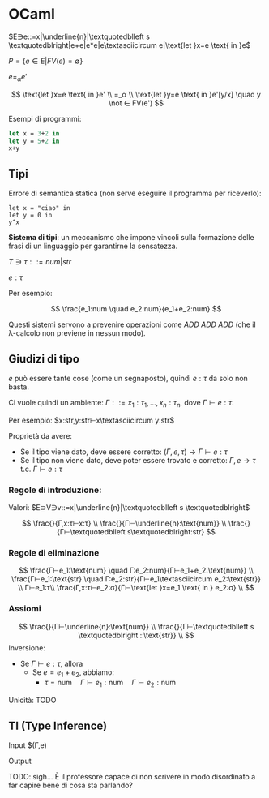# OCaml

$E∋e::=x|\underline{n}|\textquotedblleft s \textquotedblright|e+e|e*e|e\textasciicircum e|\text{let }x=e \text{ in }e$

$P=\{e∈E|FV(e)=∅\}$

$e=_αe'$

$$
\text{let }x=e \text{ in }e' \\
=_α \\
\text{let }y=e \text{ in }e'[y/x] \quad y \not ∈ FV(e')
$$

Esempi di programmi:

```ocaml
let x = 3+2 in
let y = 5+2 in
x+y
```

## Tipi

Errore di semantica statica (non serve eseguire il programma per riceverlo):

```
let x = "ciao" in
let y = 0 in
y^x
```

**Sistema di tipi**: un meccanismo che impone vincoli sulla formazione delle frasi di un linguaggio per garantirne la sensatezza.

$Τ ∋ τ::=num|str$

$e:τ$

Per esempio:

$$
\frac{e_1:num \quad e_2:num}{e_1+e_2:num}
$$

Questi sistemi servono a prevenire operazioni come $ADD \: ADD \: ADD$ (che il λ-calcolo non previene in nessun modo).

## Giudizi di tipo

$e$ può essere tante cose (come un segnaposto), quindi $e:τ$ da solo non basta.

Ci vuole quindi un ambiente: $Γ::=x_1:τ_1,…,x_n:τ_n$, dove $Γ⊢e:τ$.

Per esempio: $x:str,y:str⊢x\textasciicircum y:str$

Proprietà da avere:
- Se il tipo viene dato, deve essere corretto: $(Γ,e,τ)→Γ⊢e:τ$
- Se il tipo non viene dato, deve poter essere trovato e corretto: $Γ,e→τ \text{ t.c. } Γ⊢e:τ$

### Regole di introduzione:

Valori: $E⊃V∋v::=x|\underline{n}|\textquotedblleft s \textquotedblright$

$$
\frac{}{Γ,x:τ⊢x:τ} \\
\frac{}{Γ⊢\underline{n}:\text{num}} \\
\frac{}{Γ⊢\textquotedblleft s\textquotedblright:str}
$$

### Regole di eliminazione

$$
\frac{Γ⊢e_1:\text{num} \quad Γ:e_2:num}{Γ⊢e_1+e_2:\text{num}} \\
\frac{Γ⊢e_1:\text{str} \quad Γ:e_2:str}{Γ⊢e_1\textasciicircum e_2:\text{str}} \\
Γ⊢e_1:τ\\
\frac{Γ,x:τ⊢e_2:σ}{Γ⊢\text{let }x=e_1 \text{ in } e_2:σ} \\
$$

### Assiomi

$$
\frac{}{Γ⊢\underline{n}:\text{num}} \\
\frac{}{Γ⊢\textquotedblleft s \textquotedblright ::\text{str}} \\
$$
Inversione:
- Se $Γ⊢e:τ$, allora
	- Se $e=e_1+e_2$, abbiamo:
		- $τ=\text{num} \quad Γ⊢e_1:\text{num} \quad Γ⊢e_2:\text{num}$

Unicità:
TODO

## TI (Type Inference)

Input $(Γ,e)

Output

TODO: sigh… È il professore capace di non scrivere in modo disordinato a far capire bene di cosa sta parlando?
